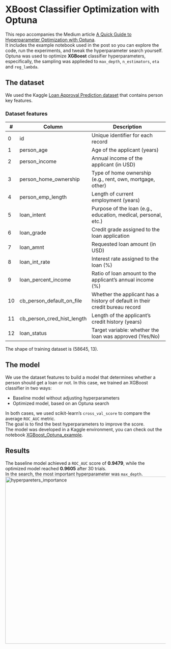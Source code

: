 # XBoost Classifier Optimization with Optuna
This repo accompanies the Medium article [A Quick Guide to Hyperparameter Optimization with Optuna](https://medium.com/@cris.lincoleo/a-quick-guide-to-hyperparameter-optimization-with-optuna-1980f1d185dc).  
It includes the example notebook used in the post so you can explore the code, run the experiments, and tweak the hyperparameter search yourself.  
Optuna was used to optimize **XGBoost** classifier hyperparameters, especifically, the sampling was applieded to `max_depth`, `n_estimators`, `eta` and `reg_lambda`. 

## The dataset  
We used the Kaggle [Loan Approval Prediction dataset](https://www.kaggle.com/competitions/playground-series-s4e10/data) that contains person key features. 
### Dataset features
| #  | Column                         | Description                                                                  |
| -- | ------------------------------ | ---------------------------------------------------------------------------- |
| 0  | id                             | Unique identifier for each record                                            |
| 1  | person\_age                    | Age of the applicant (years)                                                 |
| 2  | person\_income                 | Annual income of the applicant (in USD)                                      |
| 3  | person\_home\_ownership        | Type of home ownership (e.g., rent, own, mortgage, other)                    |
| 4  | person\_emp\_length            | Length of current employment (years)                                         |
| 5  | loan\_intent                   | Purpose of the loan (e.g., education, medical, personal, etc.)               |
| 6  | loan\_grade                    | Credit grade assigned to the loan application                                |
| 7  | loan\_amnt                     | Requested loan amount (in USD)                                               |
| 8  | loan\_int\_rate                | Interest rate assigned to the loan (%)                                       |
| 9  | loan\_percent\_income          | Ratio of loan amount to the applicant’s annual income (%)                    |
| 10 | cb\_person\_default\_on\_file  | Whether the applicant has a history of default in their credit bureau record |
| 11 | cb\_person\_cred\_hist\_length | Length of the applicant’s credit history (years)                             |
| 12 | loan\_status                   | Target variable: whether the loan was approved (Yes/No)                      |

The shape of training dataset is (58645, 13).

## The model
We use the dataset features to build a model that determines whether a person should get a loan or not. In this case, we trained an XGBoost classifier in two ways:
* Baseline model without adjusting hyperparameters
* Optimized model, based on an Optuna search

In both cases, we used scikit-learn’s `cross_val_score` to compare the average `ROC_AUC` metric.  
The goal is to find the best hyperparameters to improve the score.  
The model was developed in a Kaggle environment, you can check out the notebook [XGBoost_Optuna_example](https://www.kaggle.com/code/crisbebop/xgboost-optuna-example?scriptVersionId=202840668).

## Results
The baseline model achieved a `ROC_AUC` score of **0.9479**, while the optimized model reached **0.9605** after 30 trials.  
In the search, the most important hyperparameter was `max_depth`.  
<img width="828" height="525" alt="hyperpareters_importance" src="https://github.com/user-attachments/assets/e720dda9-0df7-47bf-937b-5a6d0712e4e0" />


